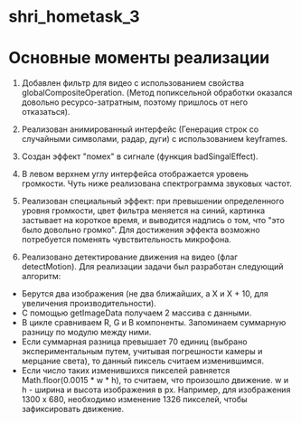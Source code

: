 # shri_hometask_3

# Основные моменты реализации
  1. Добавлен фильтр для видео с использованием свойства globalCompositeOperation. (Метод попиксельной обработки оказался довольно ресурсо-затратным, поэтому пришлось от него отказаться).
  2. Реализован анимированный интерфейс (Генерация строк со случайными символами, радар, дуги) с использованием keyframes. 
  3. Создан эффект "помех" в сигнале (функция badSingalEffect).
  4. В левом верхнем углу интерфейса отображается уровень громкости. Чуть ниже реализована спектрограмма звуковых частот.
  5. Реализован специальный эффект: при превышении определенного уровня громкости, цвет фильтра меняется на синий, картинка застывает на короткое время, и выводится надпись о том, что "это было довольно громко". Для достижения эффекта возможно потребуется поменять чувствительность микрофона.
  
  6. Реализовано детектирование движения на видео (флаг detectMotion).
     Для реализации задачи был разработан следующий алгоритм: 
  - Берутся два изображения (не два ближайших, а X и X + 10, для увеличения производительности).
  - С помощью getImageData получаем 2 массива с данными.
  - В цикле сравниваем R, G и B компоненты. Запоминаем суммарную разницу по модулю между ними.
  - Если суммарная разница превышает 70 единиц (выбрано экспериментальным путем, учитывая погрешности камеры и мерцание света), то данный пиксель считаем изменившимся. 
  - Если число таких изменившихся пикселей равняется Math.floor(0.0015 * w * h), то считаем, что произошло движение. w и h - ширина и высота изображения в px. Например, для изображения 1300 х 680, необходимо изменение 1326 пикселей, чтобы зафиксировать движение.

